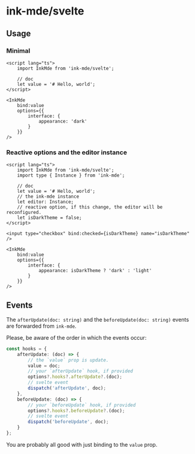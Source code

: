 # ink-mde/svelte

## Usage

### Minimal

```svelte
<script lang="ts">
	import InkMde from 'ink-mde/svelte';

	// doc
	let value = '# Hello, world';
</script>

<InkMde
	bind:value
	options={{
		interface: {
			appearance: 'dark'
		}
	}}
/>
```

### Reactive options and the editor instance

```svelte
<script lang="ts">
	import InkMde from 'ink-mde/svelte';
	import type { Instance } from 'ink-mde';

	// doc
	let value = '# Hello, world';
	// the ink-mde instance
	let editor: Instance;
	// reactive option, if this change, the editor will be reconfigured.
	let isDarkTheme = false;
</script>

<input type="checkbox" bind:checked={isDarkTheme} name="isDarkTheme" />

<InkMde
	bind:value
	options={{
		interface: {
			appearance: isDarkTheme ? 'dark' : 'light'
		}
	}}
/>
```

## Events

The `afterUpdate(doc: string)` and the `beforeUpdate(doc: string)` events are forwarded from `ink-mde`.

Please, be aware of the order in which the events occur:

```ts
const hooks = {
	afterUpdate: (doc) => {
		// the `value` prop is update.
		value = doc;
		// your `afterUpdate` hook, if provided
		options?.hooks?.afterUpdate?.(doc);
		// svelte event
		dispatch('afterUpdate', doc);
	},
	beforeUpdate: (doc) => {
		// your `beforeUpdate` hook, if provided
		options?.hooks?.beforeUpdate?.(doc);
		// svelte event
		dispatch('beforeUpdate', doc);
	}
};
```

You are probably all good with just binding to the `value` prop.
